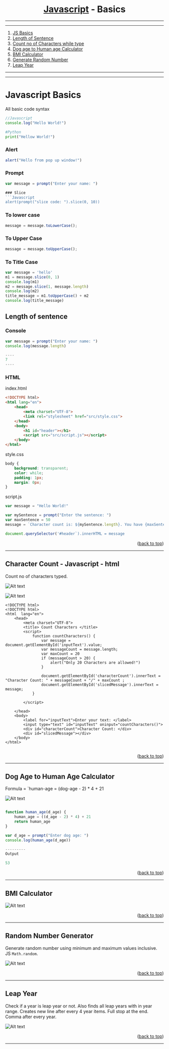 <a name="readme-top"></a>


<div align="center">
<!-- Title: -->
<h1><a href="https://github.com/skthati/Javascript.git">Javascript</a> - Basics </h1>
</div>

<!-- Table of contents -->
<hr>
<hr>
<ol>
    <li><a href="#js-basics">JS Basics</a></li>
    <li><a href="#length-of-sentence">Length of Sentence</a></li>
    <li><a href="#count-characters-while-typing">Count no of Characters while type</a></li>
    <li><a href="d_age-to-h_age-calc">Dog age to Human age Calculator</a></li>
    <li><a href="bmi-calculator">BMI Calculator</a></li>
    <li><a href="random-number-generator">Generate Random Number</a></li>
    <li><a href="leap-year">Leap Year</a></li>

</ol>
<hr>
<hr>


# Javascript Basics <a name="js-basics"></a>
 All basic code syntax 

```Javascript
//Javascript
console.log("Hello World!")
```
```Python
#Python
print("Hellow World!")
```
### Alert
```Javascript
alert("Hello from pop up window!")
```

### Prompt
```Javascript
var message = prompt("Enter your name: ")

### Slice
```Javascript
alert(prompt("slice code: ").slice(0, 10))
```

### To lower case
```Javascript
message = message.toLowerCase();
```

### To Upper Case
```javascript
message = message.toUpperCase();
```
### To Title Case
```javascript
var message = 'hello'
m1 = message.slice(0, 1)
console.log(m1)
m2 = message.slice(1, message.length)
console.log(m2)
title_message = m1.toUpperCase() + m2
console.log(title_message)
```


## Length of sentence
### Console
```Javascript
var message = prompt("Enter your name: ")
console.log(message.length)

----
7
----
```
### HTML
index.html
```html
<!DOCTYPE html>
<html lang="en">
    <head>
        <meta charset="UTF-8">
        <link rel="stylesheet" href="src/style.css">
    </head>
    <body>
        <h1 id="header"></h1>
        <script src="src/script.js"></script>
    </body>
</html>
```
style.css
```css
body {
    background: transparent;
    color: while;
    padding: 1px;
    margin: 0px;
}
```
script.js
```javascript
var message = "Hello World!"

var mySentence = prompt("Enter the sentence: ")
var maxSentence = 50
message = `Character count is: ${mySentence.length}. You have {maxSentence - mySentence.length} characters left!`

document.querySelector('#header`).innerHTML = message
```

<p align="right">(<a href="#readme-top">back to top</a>)</p>
<hr>  

## Character Count - Javascript - html <a name="count-characters-while-typing"></a>
Count no of characters typed.

![Alt text](count-characters/character-count.gif)
</hr>

![Alt text](count-characters/alert_char_limit.gif)

```html, javascript
<!DOCTYPE html>
<!DOCTYPE html>
<html  lang="en">
	<head>
    	<meta charset="UTF-8">
        <title> Count Characters </title>
        <script>
        	function countCharacters() {
            	var message = document.getElementById('inputText').value;
                var messageCount = message.length;
                var maxCount = 20
                if (messageCount > 20) {
                	alert("Only 20 Characters are allowed!")
                }
                
                document.getElementById('characterCount').innerText = "Character Count: " + messageCount + "/" + maxCount ;
                document.getElementById('slicedMessage').innerText = message;
           	}
            
        </script>
            
    </head>
    <body>
    	<label for="inputText">Enter your text: </label>
        <input type="text" id="inputText" oninput="countCharacters()">
        <div id="characterCount">Character Count: </div>
        <div id="slicedMessage"></div>
    </body>
</html>
    	
```
<p align="right">(<a href="#readme-top">back to top</a>)</p>
<hr>  

## Dog Age to Human Age Calculator <a name="d_age-to-h_age-calc"></a>

Formula = `human-age = (dog-age - 2) * 4 + 21

![Alt text](dog_human_age_calculator/dog-age.gif)

```Javascript

function human_age(d_age) {
    human_age = ((d_age - 2) * 4) + 21
    return human_age
}

var d_age = prompt("Enter dog age: ")
console.log(human_age(d_age))

---------
Output

53

```
<p align="right">(<a href="#readme-top">back to top</a>)</p>
<hr>  

## BMI Calculator <a name="bmi-calculator">


![Alt text](bmi-calculator/bmi_calc.gif)

<p align="right">(<a href="#readme-top">back to top</a>)</p>
<hr>  

## Random Number Generator <a name="random-number-generator"></a>

Generate random number using minimum and maximum values inclusive. JS `Math.random`.

![Alt text](random-number-generator/random-number.gif)

<p align="right">(<a href="#readme-top">back to top</a>)</p>
<hr>  

## Leap Year <a name="leap-year"></a>

Check if a year is leap year or not. Also finds all leap years with in year range. Creates new line after every 4 year items. Full stop at the end. Comma after every year.

![Alt text](leap-year/leap-year.gif)

<p align="right">(<a href="#readme-top">back to top</a>)</p>
<hr>  

<!-- <details open> 
    <summary> 
      What is Lorem Ipsum?
    </summary>
      Lorem Ipsum is simply dummy text of the printing and typesetting industry. Lorem Ipsum has been the industry's standard dummy text ever since the 
</details>

<details> 
    <summary> 
      Why do we use it?
    </summary>
It is a long established fact that a reader will be distracted by the readable content of a page when looking at its layout. The point of using Lorem Ipsum 

<div style=" float: left; overflow: auto;"> -->

